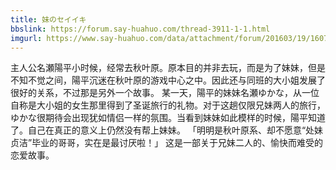 ```yaml
---
title: 妹のセイイキ
bbslink: https://forum.say-huahuo.com/thread-3911-1-1.html
imgurl: https://www.say-huahuo.com/data/attachment/forum/201603/19/160751pwmvamqsbadmbsz2.jpg
---
```


主人公名瀬陽平小时候，经常去秋叶原。原本目的并非去玩，而是为了妹妹，但是不知不觉之间，陽平沉迷在秋叶原的游戏中心之中。因此还与同班的大小姐发展了很好的关系，不过那是另外一个故事。
某一天，陽平的妹妹名瀬ゆかな，从一位自称是大小姐的女生那里得到了圣诞旅行的礼物。对于这趟仅限兄妹两人的旅行，ゆかな很期待会出现犹如情侣一样的氛围。当看到妹妹如此模样的时候，陽平知道了。自己在真正的意义上仍然没有帮上妹妹。
「明明是秋叶原系、却不愿意“处妹贞洁”毕业的哥哥，实在是最讨厌啦！」
这是一部关于兄妹二人的、愉快而难受的恋爱故事。<!--more-->
